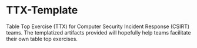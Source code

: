 # TTX-Template
Table Top Exercise (TTX) for Computer Security Incident Response (CSIRT) teams. The templatized artifacts provided will hopefully help teams facilitate  their own table top exercises.

